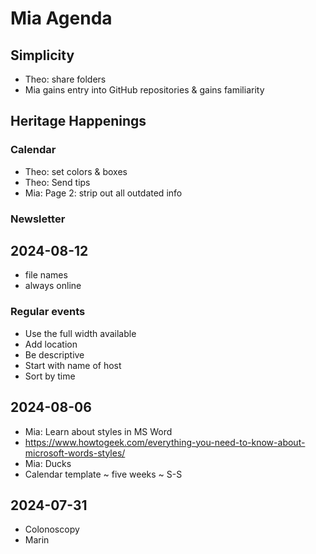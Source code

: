 # Mia Agenda



## Simplicity

* Theo: share folders
* Mia gains entry into GitHub repositories & gains familiarity

## Heritage Happenings

### Calendar

* Theo: set colors & boxes
* Theo: Send tips
* Mia: Page 2: strip out all outdated info

### Newsletter

## 2024-08-12

* file names
* always online

### Regular events

* Use the full width available
* Add location
* Be descriptive
* Start with name of host
* Sort by time

## 2024-08-06

* Mia: Learn about styles in MS Word
* https://www.howtogeek.com/everything-you-need-to-know-about-microsoft-words-styles/
* Mia: Ducks
* Calendar template ~ five weeks ~ S-S


## 2024-07-31

* Colonoscopy
* Marin
